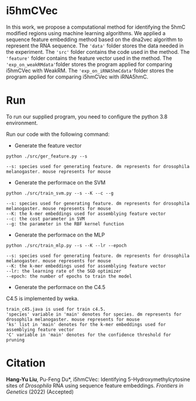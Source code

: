 # i5hmCVec

In this work, we propose a computational method for identifying the 5hmC modified regions using machine learning algorithms. We applied a sequence feature embedding method based on the dna2vec algorithm to represent the RNA sequence. The ```'data'``` folder stores the data needed in the experiment. The ```'src'``` folder contains the code used in the method. The ```'feature'``` folder contains the feature vector used in the method. The ```'exp_on_weakRMdata'```folder stores the program applied for comparing i5hmCVec with WeakRM. The ```'exp_on_iRNA5hmCdata'```folder stores the program applied for comparing i5hmCVec with iRNA5hmC.

# Run

To run our supplied program, you need to configure the python 3.8 environment.

Run our code with the following command:

+ Generate the feature vector 

```
python ./src/ger_feature.py --s
```

```
--s: species used for generating feature. dm represents for drosophila melanogaster. mouse represents for mouse
```

+ Generate the performace on the SVM

```
python ./src/train_svm.py --s --K --c --g 
```

```
--s: species used for generating feature. dm represents for drosophila melanogaster. mouse represents for mouse
--K: the k-mer embeddings used for assemblying feature vector
--c: the cost parameter in SVM
--g: the parameter in the RBF kernel function
```

+ Generate the performace on the MLP

```
python ./src/train_mlp.py --s --K --lr --epoch 
```

```
--s: species used for generating feature. dm represents for drosophila melanogaster. mouse represents for mouse
--K: the k-mer embeddings used for assemblying feature vector
--lr: the learning rate of the SGD optimizer
--epoch: the number of epochs to train the model
```

- Generate the performace on the C4.5

C4.5 is implemented by weka.

```
train_c45.java is used for train c4.5.
'species' variable in 'main' denotes for species. dm represents for drosophila melanogaster. mouse represents for mouse
'ks' list in 'main' denotes for the k-mer embeddings used for assemblying feature vector
'C' variable in 'main' denotes for the confidence threshold for pruning
```

  # Citation
**Hang-Yu Liu**, Pu-Feng Du*, i5hmCVec: Identifying 5-Hydroxymethylcytosine sites of *Drosophila* RNA using sequence feature embeddings. _Frontiers in Genetics_ (2022) (Accepted)
